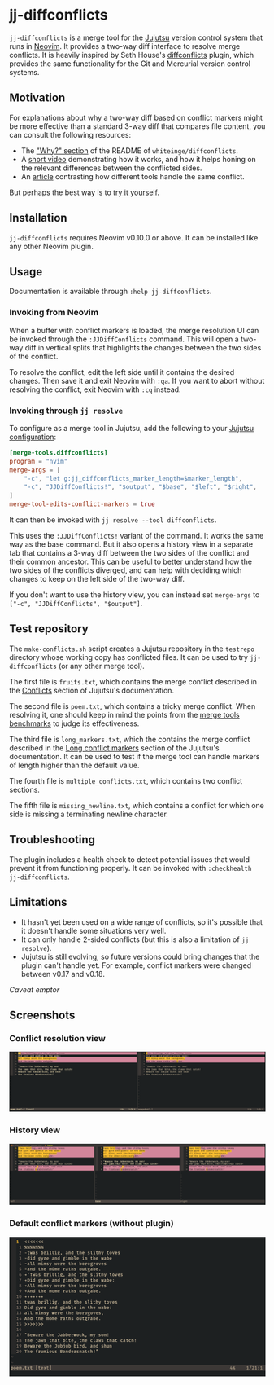 # jj-diffconflicts

`jj-diffconflicts` is a merge tool for the [Jujutsu][] version control system that runs in [Neovim][].
It provides a two-way diff interface to resolve merge conflicts.
It is heavily inspired by Seth House's [diffconflicts] plugin, which provides the same functionality for the Git and Mercurial version control systems.

## Motivation

For explanations about why a two-way diff based on conflict markers might be more effective than a standard 3-way diff that compares file content, you can consult the following resources:

- The ["Why?" section][why] of the README of `whiteinge/diffconflicts`.
- A [short video][] demonstrating how it works, and how it helps honing on the relevant differences between the conflicted sides.
- An [article][] contrasting how different tools handle the same conflict.

But perhaps the best way is to [try it yourself](#test-repository).

## Installation

`jj-diffconflicts` requires Neovim v0.10.0 or above.
It can be installed like any other Neovim plugin.

## Usage

Documentation is available through `:help jj-diffconflicts`.

### Invoking from Neovim

When a buffer with conflict markers is loaded, the merge resolution UI can be invoked through the `:JJDiffConflicts` command.
This will open a two-way diff in vertical splits that highlights the changes between the two sides of the conflict.

To resolve the conflict, edit the left side until it contains the desired changes.
Then save it and exit Neovim with `:qa`.
If you want to abort without resolving the conflict, exit Neovim with `:cq` instead.

### Invoking through `jj resolve`

To configure as a merge tool in Jujutsu, add the following to your [Jujutsu configuration][]:

```toml
[merge-tools.diffconflicts]
program = "nvim"
merge-args = [
    "-c", "let g:jj_diffconflicts_marker_length=$marker_length",
    "-c", "JJDiffConflicts!", "$output", "$base", "$left", "$right",
]
merge-tool-edits-conflict-markers = true
```

It can then be invoked with `jj resolve --tool diffconflicts`.

This uses the `:JJDiffConflicts!` variant of the command.
It works the same way as the base command.
But it also opens a history view in a separate tab that contains a 3-way diff between the two sides of the conflict and their common ancestor.
This can be useful to better understand how the two sides of the conflicts diverged, and can help with deciding which changes to keep on the left side of the two-way diff.

If you don't want to use the history view, you can instead set `merge-args` to `["-c", "JJDiffConflicts", "$output"]`.

## Test repository

The `make-conflicts.sh` script creates a Jujutsu repository in the `testrepo` directory whose working copy has conflicted files.
It can be used to try `jj-diffconflicts` (or any other merge tool).

The first file is `fruits.txt`, which contains the merge conflict described in the [Conflicts][] section of Jujutsu's documentation.

The second file is `poem.txt`, which contains a tricky merge conflict.
When resolving it, one should keep in mind the points from the [merge tools benchmarks][] to judge its effectiveness.

The third file is `long_markers.txt`, which the contains the merge conflict described in the [Long conflict markers][] section of the Jujutsu's documentation.
It can be used to test if the merge tool can handle markers of length higher than the default value.

The fourth file is `multiple_conflicts.txt`, which contains two conflict sections.

The fifth file is `missing_newline.txt`, which contains a conflict for which one side is missing a terminating newline character.

## Troubleshooting

The plugin includes a health check to detect potential issues that would prevent it from functioning properly.
It can be invoked with `:checkhealth jj-diffconflicts`.

## Limitations

- It hasn't yet been used on a wide range of conflicts, so it's possible that it doesn't handle some situations very well.
- It can only handle 2-sided conflicts (but this is also a limitation of `jj resolve`).
- Jujutsu is still evolving, so future versions could bring changes that the plugin can't handle yet.
  For example, conflict markers were changed between v0.17 and v0.18.

_Caveat emptor_

## Screenshots

### Conflict resolution view

![Conflict resolution view](./doc/diff-view.png)

### History view

![History view](./doc/history-view.png)

### Default conflict markers (without plugin)

![Default conflict markers](./doc/default-conflict-markers.png)

[article]: https://www.eseth.org/2020/mergetools.html
[conflicts]: https://jj-vcs.github.io/jj/latest/conflicts/#conflict-markers
[diffconflicts]: https://github.com/whiteinge/diffconflicts/
[jujutsu configuration]: https://jj-vcs.github.io/jj/latest/config/
[jujutsu]: https://jj-vcs.github.io/jj/
[long conflict markers]: https://jj-vcs.github.io/jj/latest/conflicts/#long-conflict-markers
[merge tools benchmarks]: https://github.com/whiteinge/diffconflicts/blob/master/_utils/README.md#mergetool-benchmarks
[neovim]: https://neovim.io/
[short video]: https://www.youtube.com/watch?v=Pxgl3Wtf78Y
[why]: https://github.com/whiteinge/diffconflicts/#why
